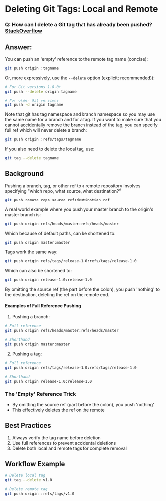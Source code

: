 # Deleting Git Tags: Local and Remote

### Q: How can I delete a Git tag that has already been pushed? [StackOverflow](https://stackoverflow.com/questions/5480258/how-can-i-delete-a-remote-tag)

## Answer:

You can push an 'empty' reference to the remote tag name (concise):
```bash
git push origin :tagname
```

Or, more expressively, use the `--delete` option (explicit; recommended)):
```bash
# For Git versions 1.8.0+
git push --delete origin tagname

# For older Git versions
git push -d origin tagname
```

Note that git has tag namespace and branch namespace so you may use the same name for a branch and for a tag. If you want to make sure that you cannot accidentally remove the branch instead of the tag, you can specify full ref which will never delete a branch:
```bash
git push origin :refs/tags/tagname
```

If you also need to delete the local tag, use:
```bash
git tag --delete tagname
```

## Background
Pushing a branch, tag, or other ref to a remote repository involves specifying "which repo, what source, what destination?"
```bash
git push remote-repo source-ref:destination-ref
```

A real world example where you push your master branch to the origin's master branch is:
```bash
git push origin refs/heads/master:refs/heads/master
```

Which because of default paths, can be shortened to:
```bash
git push origin master:master
```

Tags work the same way:
```bash
git push origin refs/tags/release-1.0:refs/tags/release-1.0
```
Which can also be shortened to:
```bash
git push origin release-1.0:release-1.0
```
By omitting the source ref (the part before the colon), you push 'nothing' to the destination, deleting the ref on the remote end.


#### Examples of Full Reference Pushing
1. Pushing a branch:
```bash
# Full reference
git push origin refs/heads/master:refs/heads/master

# Shorthand
git push origin master:master
```

2. Pushing a tag:
```bash
# Full reference
git push origin refs/tags/release-1.0:refs/tags/release-1.0

# Shorthand
git push origin release-1.0:release-1.0
```

### The 'Empty' Reference Trick
- By omitting the source ref (part before the colon), you push 'nothing'
- This effectively deletes the ref on the remote

## Best Practices
1. Always verify the tag name before deletion
2. Use full references to prevent accidental deletions
3. Delete both local and remote tags for complete removal

## Workflow Example
```bash
# Delete local tag
git tag --delete v1.0

# Delete remote tag
git push origin :refs/tags/v1.0
```
